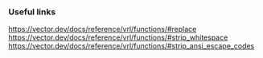 ### Useful links

https://vector.dev/docs/reference/vrl/functions/#replace
https://vector.dev/docs/reference/vrl/functions/#strip_whitespace
https://vector.dev/docs/reference/vrl/functions/#strip_ansi_escape_codes


